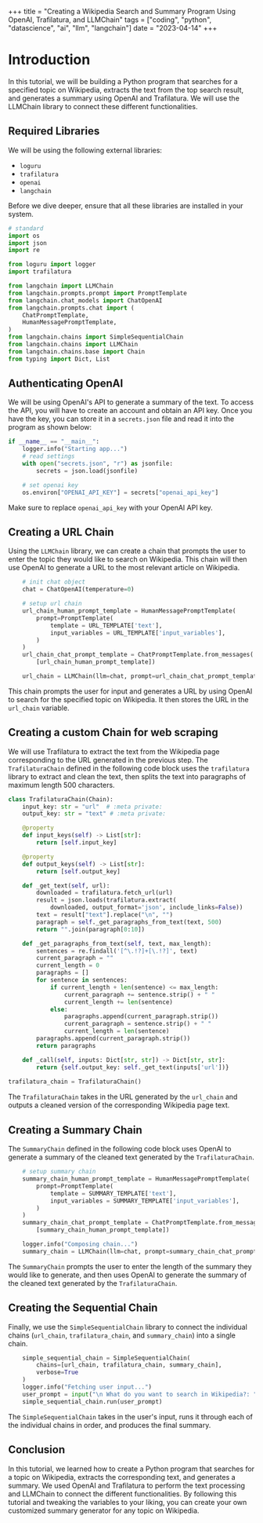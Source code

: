 

+++ 
title = "Creating a Wikipedia Search and Summary Program Using OpenAI, Trafilatura, and LLMChain" 
tags = ["coding", "python", "datascience", "ai", "llm", "langchain"] 
date = "2023-04-14" 
+++

# Introduction

In this tutorial, we will be building a Python program that searches for a specified topic on Wikipedia, extracts the text from the top search result, and generates a summary using OpenAI and Trafilatura. We will use the LLMChain library to connect these different functionalities.

## Required Libraries

We will be using the following external libraries:

- `loguru`
- `trafilatura`
- `openai`
- `langchain`

Before we dive deeper, ensure that all these libraries are installed in your system. 

```python
# standard
import os
import json
import re

from loguru import logger
import trafilatura

from langchain import LLMChain
from langchain.prompts.prompt import PromptTemplate
from langchain.chat_models import ChatOpenAI
from langchain.prompts.chat import (
    ChatPromptTemplate,
    HumanMessagePromptTemplate,
)
from langchain.chains import SimpleSequentialChain
from langchain.chains import LLMChain
from langchain.chains.base import Chain
from typing import Dict, List
```

## Authenticating OpenAI

We will be using OpenAI's API to generate a summary of the text. To access the API, you will have to create an account and obtain an API key. Once you have the key, you can store it in a `secrets.json` file and read it into the program as shown below:

```python
if __name__ == "__main__":
    logger.info("Starting app...")
    # read settings
    with open("secrets.json", "r") as jsonfile:
        secrets = json.load(jsonfile)

    # set openai key
    os.environ["OPENAI_API_KEY"] = secrets["openai_api_key"]
```

Make sure to replace `openai_api_key` with your OpenAI API key.

## Creating a URL Chain

Using the `LLMChain` library, we can create a chain that prompts the user to enter the topic they would like to search on Wikipedia. This chain will then use OpenAI to generate a URL to the most relevant article on Wikipedia.

```python
    # init chat object
    chat = ChatOpenAI(temperature=0)

    # setup url chain
    url_chain_human_prompt_template = HumanMessagePromptTemplate(
        prompt=PromptTemplate(
            template = URL_TEMPLATE['text'],
            input_variables = URL_TEMPLATE['input_variables'],
        )
    )
    url_chain_chat_prompt_template = ChatPromptTemplate.from_messages(
        [url_chain_human_prompt_template])

    url_chain = LLMChain(llm=chat, prompt=url_chain_chat_prompt_template, output_key="url", verbose=True)
```

This chain prompts the user for input and generates a URL by using OpenAI to search for the specified topic on Wikipedia. It then stores the URL in the `url_chain` variable.

## Creating a custom Chain for web scraping

We will use Trafilatura to extract the text from the Wikipedia page corresponding to the URL generated in the previous step. The `TrafilaturaChain` defined in the following code block uses the `trafilatura` library to extract and clean the text, then splits the text into paragraphs of maximum length 500 characters.

```python
class TrafilaturaChain(Chain):
    input_key: str = "url"  # :meta private:
    output_key: str = "text" # :meta private:

    @property
    def input_keys(self) -> List[str]:
        return [self.input_key]

    @property
    def output_keys(self) -> List[str]:
        return [self.output_key]

    def _get_text(self, url):
        downloaded = trafilatura.fetch_url(url)
        result = json.loads(trafilatura.extract(
            downloaded, output_format='json', include_links=False))
        text = result["text"].replace("\n", "")
        paragraph = self._get_paragraphs_from_text(text, 500)
        return "".join(paragraph[0:10])

    def _get_paragraphs_from_text(self, text, max_length):
        sentences = re.findall('[^\.!?]+[\.!?]', text)
        current_paragraph = ""
        current_length = 0
        paragraphs = []
        for sentence in sentences:
            if current_length + len(sentence) <= max_length:
                current_paragraph += sentence.strip() + " "
                current_length += len(sentence)
            else:
                paragraphs.append(current_paragraph.strip())
                current_paragraph = sentence.strip() + " "
                current_length = len(sentence)
        paragraphs.append(current_paragraph.strip())
        return paragraphs

    def _call(self, inputs: Dict[str, str]) -> Dict[str, str]:
        return {self.output_key: self._get_text(inputs['url'])}
   
trafilatura_chain = TrafilaturaChain()
```

The `TrafilaturaChain` takes in the URL generated by the `url_chain` and outputs a cleaned version of the corresponding Wikipedia page text. 

## Creating a Summary Chain

The `SummaryChain` defined in the following code block uses OpenAI to generate a summary of the cleaned text generated by the `TrafilaturaChain`.

```python
    # setup summary chain
    summary_chain_human_prompt_template = HumanMessagePromptTemplate(
        prompt=PromptTemplate(
            template = SUMMARY_TEMPLATE['text'],
            input_variables = SUMMARY_TEMPLATE['input_variables'],
        )
    )
    summary_chain_chat_prompt_template = ChatPromptTemplate.from_messages(
        [summary_chain_human_prompt_template])

    logger.info("Composing chain...")
    summary_chain = LLMChain(llm=chat, prompt=summary_chain_chat_prompt_template, output_key="summary", verbose=True) 
```

The `SummaryChain` prompts the user to enter the length of the summary they would like to generate, and then uses OpenAI to generate the summary of the cleaned text generated by the `TrafilaturaChain`. 

## Creating the Sequential Chain

Finally, we use the `SimpleSequentialChain` library to connect the individual chains (`url_chain`, `trafilatura_chain`, and `summary_chain`) into a single chain.

```python
    simple_sequential_chain = SimpleSequentialChain(
        chains=[url_chain, trafilatura_chain, summary_chain],
        verbose=True
    )
    logger.info("Fetching user input...")
    user_prompt = input("\n What do you want to search in Wikipedia?: ")
    simple_sequential_chain.run(user_prompt)
```

The `SimpleSequentialChain` takes in the user's input, runs it through each of the individual chains in order, and produces the final summary.

## Conclusion

In this tutorial, we learned how to create a Python program that searches for a topic on Wikipedia, extracts the corresponding text, and generates a summary. We used OpenAI and Trafilatura to perform the text processing and LLMChain to connect the different functionalities. By following this tutorial and tweaking the variables to your liking, you can create your own customized summary generator for any topic on Wikipedia.